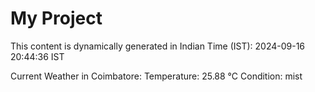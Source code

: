 # My Project

This content is dynamically generated in Indian Time (IST): 2024-09-16 20:44:36 IST


Current Weather in Coimbatore:
Temperature: 25.88 °C
Condition: mist
